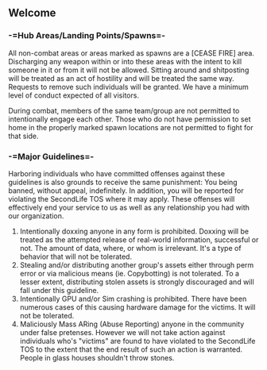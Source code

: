 ## Welcome
### -=Hub Areas/Landing Points/Spawns=-
All non-combat areas or areas marked as spawns are a [CEASE FIRE] area. Discharging any weapon within or into these areas with the intent to kill someone in it or from it will not be allowed.
Sitting around and shitposting will be treated as an act of hostility and will be treated the same way. Requests to remove such individuals will be granted. We have a minimum level of conduct expected of all visitors.

During combat, members of the same team/group are not permitted to intentionally engage each other. Those who do not have permission to set home in the properly marked spawn locations are not permitted to fight for that side.

### -=Major Guidelines=-
Harboring individuals who have committed offenses against these guidelines is also grounds to receive the same punishment: You being banned, without appeal, indefinitely. In addition, you will be reported for violating the SecondLife TOS where it may apply. These offenses will effectively end your service to us as well as any relationship you had with our organization.

1. Intentionally doxxing anyone in any form is prohibited. Doxxing will be treated as the attempted release of real-world information, successful or not. The amount of data, where, or whom is irrelevant. It's a type of behavior that will not be tolerated.
2. Stealing and/or distributing another group's assets either through perm error or via malicious means (ie. Copybotting) is not tolerated. To a lesser extent, distributing stolen assets is strongly discouraged and will fall under this guideline.
3. Intentionally GPU and/or Sim crashing is prohibited. There have been numerous cases of this causing hardware damage for the victims. It will not be tolerated.
4. Maliciously Mass ARing (Abuse Reporting) anyone in the community under false pretenses. However we will not take action against individuals who's "victims" are found to have violated to the SecondLife TOS to the extent that the end result of such an action is warranted. People in glass houses shouldn't throw stones.
